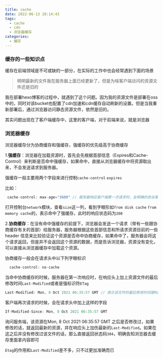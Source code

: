 ```yaml
---
title: cache
date: 2022-06-13 18:14:43
tags:
  - cache
  - cdn
  - 浏览器缓存
categories:
  - 缓存
---
```



### 缓存的一些知识点

缓存在前端领域是不可或缺的一部分，在实际的工作中也会经常遇到下面的场景

> 明明最新的文件我在服务器上面已经更新了，但是为啥客户端访问的资源文件还是旧的

我在部署hexo博客的过程中，就遇到了这个问题。因为我的资源文件是部署在oss中的，同时对该bucket也配置了cdn加速和cdn缓存自动刷新的设置。但是当我重新部署后，通过浏览器访问静态资源文件，依然是旧的。

其实问题出现在了客户端缓存中，这里的客户端，对于前端来说，就是浏览器

<!-- more -->

### 浏览器缓存

浏览器缓存分为协商缓存和强缓存，强缓存的优先级高于协商缓存

1.**强缓存**：浏览器在加载资源时，首先会先根据首部信息（Expires和Cache-Control）来判断是否命中强缓存，如果命中，直接从浏览器缓存中将资源取出来，不会发送请求到服务器。

强缓存一般主要用两个字段来进行控制`cache-control` `expires`

比如：
```javascript
 cache-control: max-age="3600" // 服务器响应客户端第一次请求时，会明确的告诉客户端（浏览器），在一个小时之内（3600秒），再次访问该资源，直接用缓存即可
```

打开控制台`network`模块，查看`size`这一列，看到字眼形如`from disk cache` `from memory cache`的，表示命中了强缓存，此时的响应状态码为`200`

2.**协商缓存**：在没有命中强缓存的前提下，浏览器会发送一个请求（带有一些跟协商缓存有关的首部）给服务器，服务器根据这些首部信息和所请求资源目前的一些 header 信息来比较验证这个资源是否命中协商缓存，如果命中了，服务器会将这个请求返回，但是并不会返回这个资源的数据，而是告诉浏览器，资源没有变化，可以直接从浏览器缓存中加载这个资源。

协商缓存一般会在请求头中以下列字眼标识

```javascript
  cache-control: no-cache
```

当命中协商缓存的时候，服务器在第一次响应时，在响应头上加上资源文件的最后修改时间`Last-Modified`或者是强标识符`ETag`
```javascript
Last-Modified: Mon, 8 Oct 2021 06:35:57 GMT // 表示该文件的最后修改时间是Mon, 8 Oct 2021 06:35:57 GMT
```

客户端再次请求的时候，会在请求头中加上这样的字段

```javascript
If-Modified-Since: Mon, 8 Oct 2021 06:35:57 GMT 
````
询问服务端，该资源在Mon, 8 Oct 2021 06:35:57 GMT 之后是否修改过，如果修改的话，就返回最新的资源，并在响应头上加伤最新的`Last-Modified`。如果在这之后并没有修改过该文件的话，那么直接返回状态码`304`，明确告知浏览器去缓存里面拿内容即可


`Etag`的作用和`Last-Modified`差不多，只不过更加准确而已





